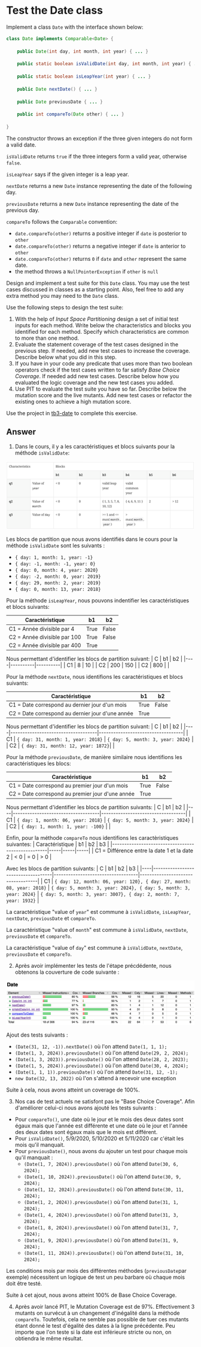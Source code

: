 # Test the Date class

Implement a class `Date` with the interface shown below:

```java
class Date implements Comparable<Date> {

    public Date(int day, int month, int year) { ... }

    public static boolean isValidDate(int day, int month, int year) { ... }

    public static boolean isLeapYear(int year) { ... }

    public Date nextDate() { ... }

    public Date previousDate { ... }

    public int compareTo(Date other) { ... }

}
```

The constructor throws an exception if the three given integers do not form a valid date.

`isValidDate` returns `true` if the three integers form a valid year, otherwise `false`.

`isLeapYear` says if the given integer is a leap year.

`nextDate` returns a new `Date` instance representing the date of the following day.

`previousDate` returns a new `Date` instance representing the date of the previous day.

`compareTo` follows the `Comparable` convention:

- `date.compareTo(other)` returns a positive integer if `date` is posterior to `other`
- `date.compareTo(other)` returns a negative integer if `date` is anterior to `other`
- `date.compareTo(other)` returns `0` if `date` and `other` represent the same date.
- the method throws a `NullPointerException` if `other` is `null`

Design and implement a test suite for this `Date` class.
You may use the test cases discussed in classes as a starting point.
Also, feel free to add any extra method you may need to the `Date` class.

Use the following steps to design the test suite:

1. With the help of _Input Space Partitioning_ design a set of initial test inputs for each method. Write below the characteristics and blocks you identified for each method. Specify which characteristics are common to more than one method.
2. Evaluate the statement coverage of the test cases designed in the previous step. If needed, add new test cases to increase the coverage. Describe below what you did in this step.
3. If you have in your code any predicate that uses more than two boolean operators check if the test cases written to far satisfy _Base Choice Coverage_. If needed add new test cases. Describe below how you evaluated the logic coverage and the new test cases you added.
4. Use PIT to evaluate the test suite you have so far. Describe below the mutation score and the live mutants. Add new test cases or refactor the existing ones to achieve a high mutation score.

Use the project in [tb3-date](../code/tb3-date) to complete this exercise.

## Answer

1. Dans le cours, il y a les caractéristiques et blocs suivants pour la méthode `isValidDate`:

![Input Space Partitionning](InputSpacePartitionningDateClass.png)

Les blocs de partition que nous avons identifiés dans le cours pour la méthode `isValidDate` sont les suivants :

- `{ day: 1, month: 1, year: -1}`
- `{ day: -1, month: -1, year: 0}`
- `{ day: 0, month: 4, year: 2020}`
- `{ day: -2, month: 0, year: 2019}`
- `{ day: 29, month: 2, year: 2019}`
- `{ day: 0, month: 13, year: 2018}`

Pour la méthode `isLeapYear`, nous pouvons indentifier les caractéristiques et blocs suivants:

| Caractéristique              | b1   | b2    |
| ---------------------------- | ---- | ----- |
| C1 = Année divisible par 4   | True | False |
| C2 = Année divisible par 100 | True | False |
| C2 = Année divisible par 400 | True |       |

Nous permettant d'identifier les blocs de partition suivant:
| C | b1 | b2 |
|----|----------|----------|
| C1 | 8 | 10 |
| C2 | 200 | 150 |
| C2 | 800 | |

Pour la méthode `nextDate`, nous identifions les caractéristiques et blocs suivants:

| Caractéristique                                  | b1   | b2    |
| ------------------------------------------------ | ---- | ----- |
| C1 = Date correspond au dernier jour d'un mois   | True | False |
| C2 = Date correspond au dernier jour d'une année | True |       |

Nous permettant d'identifier les blocs de partition suivant:
| C | b1 | b2 |
|----|------------------------------------|-----------------------------------|
| C1 | `{ day: 31, month: 1, year: 2018}` | `{ day: 5, month: 3, year: 2024}` |
| C2 | `{ day: 31, month: 12, year: 1872}`| |

Pour la méthode `previousDate`, de manière similaire nous identifions les caractéristiques les blocs:

| Caractéristique                                  | b1   | b2    |
| ------------------------------------------------ | ---- | ----- |
| C1 = Date correspond au premier jour d'un mois   | True | False |
| C2 = Date correspond au premier jour d'une année | True |       |

Nous permettant d'identifier les blocs de partition suivants:
| C | b1 | b2 |
|----|------------------------------------|-----------------------------------|
| C1 | `{ day: 1, month: 06, year: 2018}` | `{ day: 5, month: 3, year: 2024}` |
| C2 | `{ day: 1, month: 1, year: -100}` | |

Enfin, pour la méthode `compareTo` nous identifions les caractèristiques suivantes:
| Caractéristique | b1 | b2 | b3 |
|---------------------------------------------------|-----|-----|-----|
| C1 = Différence entre la date 1 et la date 2 | < 0 | = 0 | > 0 |

Avec les blocs de partition suivants:
| C | b1 | b2 | b3 |
|----|------------------------------------|-----------------------------------|-----------------------------------|
| C1 | `{ day: 12, month: 06, year: 120}, { day: 27, month: 08, year: 2018}` | `{ day: 5, month: 3, year: 2024}, { day: 5, month: 3, year: 2024}` | `{ day: 5, month: 3, year: 3007}, { day: 2, month: 7, year: 1932}` |

La caractéristique "value of `year`" est commune à `isValidDate`, `isLeapYear`, `nextDate`, `previousDate` et `compareTo`.

La caractéristique "value of `month`" est commune à `isValidDate`, `nextDate`, `previousDate` et `compareTo`.

La caractéristique "value of `day`" est commune à `isValidDate`, `nextDate`, `previousDate` et `compareTo`.

2. Après avoir implémenter les tests de l'étape précdédente, nous obtenons la couverture de code suivante :

![Coverage Date](CoverageDate.png)

Ajout des tests suivants :

- `(Date(31, 12, -1)).nextDate()` où l'on attend `Date(1, 1, 1);`
- `(Date(1, 3, 2024)).previousDate()` où l'on attend `Date(29, 2, 2024);`
- `(Date(1, 3, 2023)).previousDate()` où l'on attend `Date(28, 2, 2023);`
- `(Date(1, 5, 2024)).previousDate()` où l'on attend `Date(30, 4, 2024);`
- `(Date(1, 1, 1)).previousDate()` où l'on attend `Date(31, 12, -1);`
- `new Date(32, 13, 2022)` où l'on s'attend à recevoir une exception

Suite à cela, nous avons atteint un coverage de 100%.

3. Nos cas de test actuels ne satisfont pas le "Base Choice Coverage". Afin d'améliorer celui-ci nous avons ajouté les tests suivants :

- Pour `compareTo()`, une date où le jour et le mois des deux dates sont égaux mais que l'année est différente et une date où le jour et l'année des deux dates sont égaux mais que le mois est différent.
- Pour `isValidDate()`, 5/9/2020, 5/10/2020 et 5/11/2020 car c'était les mois qu'il manquait.
- Pour `previousDate()`, nous avons du ajouter un test pour chaque mois qu'il manquait :
  - `(Date(1, 7, 2024)).previousDate()` où l'on attend `Date(30, 6, 2024);`
  - `(Date(1, 10, 2024)).previousDate()` où l'on attend `Date(30, 9, 2024);`
  - `(Date(1, 12, 2024)).previousDate()` où l'on attend `Date(30, 11, 2024);`
  - `(Date(1, 2, 2024)).previousDate()` où l'on attend `Date(31, 1, 2024);`
  - `(Date(1, 4, 2024)).previousDate()` où l'on attend `Date(31, 3, 2024);`
  - `(Date(1, 8, 2024)).previousDate()` où l'on attend `Date(31, 7, 2024);`
  - `(Date(1, 9, 2024)).previousDate()` où l'on attend `Date(31, 9, 2024);`
  - `(Date(1, 11, 2024)).previousDate()` où l'on attend `Date(31, 10, 2024);`

Les conditions mois par mois des différentes méthodes (`previousDate`par exemple) nécessitent un logique de test un peu barbare où chaque mois doit être testé.

Suite à cet ajout, nous avons atteint 100% de Base Choice Coverage.

4. Après avoir lancé PIT, le Mutation Coverage est de 97%. Effectivement 3 mutants on survécut à un changement d'inégalité dans la méthode `compareTo`. Toutefois, cela ne semble pas possible de tuer ces mutants étant donné le test d'égalité des dates à la ligne précédente. Peu importe que l'on teste si la date est inférieure stricte ou non, on obtiendra le même résultat.
